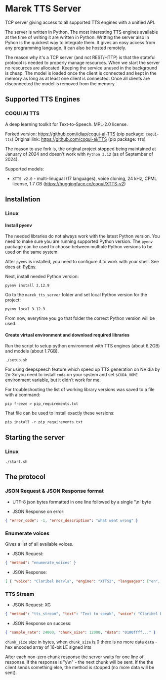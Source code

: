 # Marek TTS Server

TCP server giving access to all supported TTS engines with a unified API.

The server is written in Python. The most interesting TTS engines available at the time of writing it are written in Python. Writting the server also in Pyhon is the quickest way to integrate them. It gives an easy access from any programming language. It can also be hosted remotely.

The reason why it's a TCP server (and not REST/HTTP) is that the stateful protocol is needed to properly manage resources. When we start the server no resources are allocated. Keeping the service unused in the background is cheap. The model is loaded once the client is connected and kept in the memory as long as at least one client is connected. Once all clients are disconnected the model is removed from the memory.

## Supported TTS Engines

### COQUI AI TTS

A deep learning toolkit for Text-to-Speech. MPL-2.0 license.

Forked version: https://github.com/idiap/coqui-ai-TTS (pip package: `coqui-tts`)
Original link: https://github.com/coqui-ai/TTS (pip package: `TTS`)

The reason to use fork is, the original project stopped being maintained at January of 2024 and doesn't work with `Python 3.12` (as of September of 2024).

Supported models:
- `XTTS v2.0` - multi-linugual (17 languages), voice cloning, 24 kHz, CPML license, 1.7 GB (https://huggingface.co/coqui/XTTS-v2)

## Installation

### Linux

#### Install pyenv

The needed libraries do not always work with the latest Python version. You need to make sure you are running supported Python version. The `pyenv` package can be used to choose between multiple Python versions to be used on the same system.

After `pyenv` is installed, you need to configure it to work with your shell. See docs at: [PyEnv](https://github.com/pyenv/pyenv).

Next, install needed Python version:

``` shell
pyenv install 3.12.9
```

Go to the `marek_tts_server` folder and set local Python version for the project:

``` shell
pyenv local 3.12.9
```

From now, everytime you go that folder the correct Python version will be used.

#### Create virtual environment and download required libraries

Run the script to setup python environment with TTS engines (about 6.2GB) and models (about 1.7GB).

``` shell
./setup.sh
```

For using deepspeech feature which speed up TTS generation on NVidia by 2x-3x you need to install `cuda` on your system and set `$CUDA_HOME` environment variable, but it didn't work for me.

For troubleshooting the list of working library versions was saved to a file with a command:

``` shell
pip freeze > pip_requirements.txt
```

That file can be used to install exactly these versions:

``` shell
pip install -r pip_requirements.txt
```

## Starting the server

### Linux

``` shell
./start.sh
```

## The protocol

### JSON Request & JSON Response format

- UTF-8 json bytes formatted in one line followed by a single '\n' byte

- JSON Response on error:

``` json
{ "error_code": -1, "error_description": "what went wrong" }
```

### Enumerate voices

Gives a list of all available voices.

- JSON Request:

``` json
{ "method": "enumerate_voices" }
```

- JSON Response:

``` json
[ { "voice": "Claribel Dervla", "engine": "XTTS2", "languages": ["en", "pl"], "sample_rate": 24000 } ]
```

### TTS Stream

- JSON Request:
XG
``` json
{ "method": "tts_stream", "text": "Text to speak", "voice": "Claribel Dervla", "engine": "XTTS2", "language": "pl" }
```

- JSON Response on success:

``` json
{ "sample_rate": 24000, "chunk_size": 12000, "data": "0100ffff..." }
```

`chunk_size` size in bytes, when `chunk_size` is 0 there is no more data
`data` - hex encoded array of 16-bit LE signed ints

After each non-zero chunk response the server waits for one line of response. If the response is "y\n" - the next chunk will be sent. If the the client sends something else, the method is stopped (no more data will be sent).
